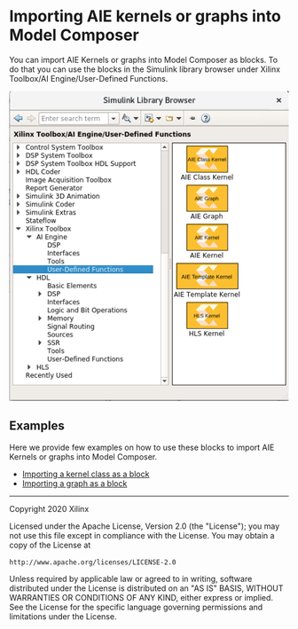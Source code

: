 # Importing AIE kernels or graphs into Model Composer
You can import AIE Kernels or graphs into Model Composer as blocks. To do that you can use the blocks in the Simulink library 
browser under Xilinx Toolbox/AI Engine/User-Defined Functions.

![](images/user_defined_functions.PNG)

## Examples
Here we provide few examples on how to use these blocks to import AIE Kernels or graphs into Model Composer.

- [Importing a kernel class as a block](AIE_Class_Kernel_FIR)
- [Importing a graph as a block](AIE_Graph)


--------------
Copyright 2020 Xilinx

Licensed under the Apache License, Version 2.0 (the "License");
you may not use this file except in compliance with the License.
You may obtain a copy of the License at

    http://www.apache.org/licenses/LICENSE-2.0

Unless required by applicable law or agreed to in writing, software
distributed under the License is distributed on an "AS IS" BASIS,
WITHOUT WARRANTIES OR CONDITIONS OF ANY KIND, either express or implied.
See the License for the specific language governing permissions and
limitations under the License.
